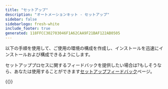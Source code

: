 ```yaml
---
title: "セットアップ"
description: "オートメーションキット - セットアップ"
sidebar: false
sidebarlogo: fresh-white
include_footer: true
generated: 118FFCC302703046F1A62CAA9F21BAF122AB0505
---
```


以下の手順を使用して、ご使用の環境の構成を作成し、インストールを迅速にインストールおよび構成できるようにします。

セットアッププロセスに関するフィードバックを提供したい場合は?もしそうなら、あなたは使用することができます[セットアップフィードバック](/ja/get-started/setup-feedback)ページ。

{{<questions name="/content/ja/get-started/setup.json" completed="セットアップ手順を完了していただきありがとうございます" showNavigationButtons=true locale="ja">}}
